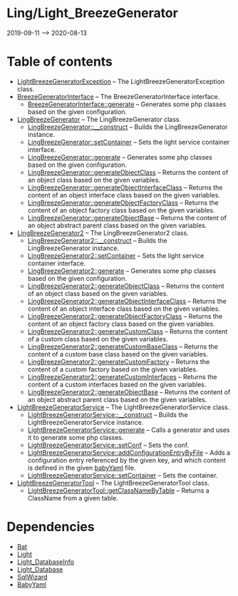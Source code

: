 Ling/Light_BreezeGenerator
================
2019-09-11 --> 2020-08-13




Table of contents
===========

- [LightBreezeGeneratorException](https://github.com/lingtalfi/Light_BreezeGenerator/blob/master/doc/api/Ling/Light_BreezeGenerator/Exception/LightBreezeGeneratorException.md) &ndash; The LightBreezeGeneratorException class.
- [BreezeGeneratorInterface](https://github.com/lingtalfi/Light_BreezeGenerator/blob/master/doc/api/Ling/Light_BreezeGenerator/Generator/BreezeGeneratorInterface.md) &ndash; The BreezeGeneratorInterface interface.
    - [BreezeGeneratorInterface::generate](https://github.com/lingtalfi/Light_BreezeGenerator/blob/master/doc/api/Ling/Light_BreezeGenerator/Generator/BreezeGeneratorInterface/generate.md) &ndash; Generates some php classes based on the given configuration.
- [LingBreezeGenerator](https://github.com/lingtalfi/Light_BreezeGenerator/blob/master/doc/api/Ling/Light_BreezeGenerator/Generator/LingBreezeGenerator.md) &ndash; The LingBreezeGenerator class.
    - [LingBreezeGenerator::__construct](https://github.com/lingtalfi/Light_BreezeGenerator/blob/master/doc/api/Ling/Light_BreezeGenerator/Generator/LingBreezeGenerator/__construct.md) &ndash; Builds the LingBreezeGenerator instance.
    - [LingBreezeGenerator::setContainer](https://github.com/lingtalfi/Light_BreezeGenerator/blob/master/doc/api/Ling/Light_BreezeGenerator/Generator/LingBreezeGenerator/setContainer.md) &ndash; Sets the light service container interface.
    - [LingBreezeGenerator::generate](https://github.com/lingtalfi/Light_BreezeGenerator/blob/master/doc/api/Ling/Light_BreezeGenerator/Generator/LingBreezeGenerator/generate.md) &ndash; Generates some php classes based on the given configuration.
    - [LingBreezeGenerator::generateObjectClass](https://github.com/lingtalfi/Light_BreezeGenerator/blob/master/doc/api/Ling/Light_BreezeGenerator/Generator/LingBreezeGenerator/generateObjectClass.md) &ndash; Returns the content of an object class based on the given variables.
    - [LingBreezeGenerator::generateObjectInterfaceClass](https://github.com/lingtalfi/Light_BreezeGenerator/blob/master/doc/api/Ling/Light_BreezeGenerator/Generator/LingBreezeGenerator/generateObjectInterfaceClass.md) &ndash; Returns the content of an object interface class based on the given variables.
    - [LingBreezeGenerator::generateObjectFactoryClass](https://github.com/lingtalfi/Light_BreezeGenerator/blob/master/doc/api/Ling/Light_BreezeGenerator/Generator/LingBreezeGenerator/generateObjectFactoryClass.md) &ndash; Returns the content of an object factory class based on the given variables.
    - [LingBreezeGenerator::generateObjectBase](https://github.com/lingtalfi/Light_BreezeGenerator/blob/master/doc/api/Ling/Light_BreezeGenerator/Generator/LingBreezeGenerator/generateObjectBase.md) &ndash; Returns the content of an object abstract parent class based on the given variables.
- [LingBreezeGenerator2](https://github.com/lingtalfi/Light_BreezeGenerator/blob/master/doc/api/Ling/Light_BreezeGenerator/Generator/LingBreezeGenerator2.md) &ndash; The LingBreezeGenerator2 class.
    - [LingBreezeGenerator2::__construct](https://github.com/lingtalfi/Light_BreezeGenerator/blob/master/doc/api/Ling/Light_BreezeGenerator/Generator/LingBreezeGenerator2/__construct.md) &ndash; Builds the LingBreezeGenerator instance.
    - [LingBreezeGenerator2::setContainer](https://github.com/lingtalfi/Light_BreezeGenerator/blob/master/doc/api/Ling/Light_BreezeGenerator/Generator/LingBreezeGenerator2/setContainer.md) &ndash; Sets the light service container interface.
    - [LingBreezeGenerator2::generate](https://github.com/lingtalfi/Light_BreezeGenerator/blob/master/doc/api/Ling/Light_BreezeGenerator/Generator/LingBreezeGenerator2/generate.md) &ndash; Generates some php classes based on the given configuration.
    - [LingBreezeGenerator2::generateObjectClass](https://github.com/lingtalfi/Light_BreezeGenerator/blob/master/doc/api/Ling/Light_BreezeGenerator/Generator/LingBreezeGenerator2/generateObjectClass.md) &ndash; Returns the content of an object class based on the given variables.
    - [LingBreezeGenerator2::generateObjectInterfaceClass](https://github.com/lingtalfi/Light_BreezeGenerator/blob/master/doc/api/Ling/Light_BreezeGenerator/Generator/LingBreezeGenerator2/generateObjectInterfaceClass.md) &ndash; Returns the content of an object interface class based on the given variables.
    - [LingBreezeGenerator2::generateObjectFactoryClass](https://github.com/lingtalfi/Light_BreezeGenerator/blob/master/doc/api/Ling/Light_BreezeGenerator/Generator/LingBreezeGenerator2/generateObjectFactoryClass.md) &ndash; Returns the content of an object factory class based on the given variables.
    - [LingBreezeGenerator2::generateCustomClass](https://github.com/lingtalfi/Light_BreezeGenerator/blob/master/doc/api/Ling/Light_BreezeGenerator/Generator/LingBreezeGenerator2/generateCustomClass.md) &ndash; Returns the content of a custom class based on the given variables.
    - [LingBreezeGenerator2::generateCustomBaseClass](https://github.com/lingtalfi/Light_BreezeGenerator/blob/master/doc/api/Ling/Light_BreezeGenerator/Generator/LingBreezeGenerator2/generateCustomBaseClass.md) &ndash; Returns the content of a custom base class based on the given variables.
    - [LingBreezeGenerator2::generateCustomFactory](https://github.com/lingtalfi/Light_BreezeGenerator/blob/master/doc/api/Ling/Light_BreezeGenerator/Generator/LingBreezeGenerator2/generateCustomFactory.md) &ndash; Returns the content of a custom factory based on the given variables.
    - [LingBreezeGenerator2::generateCustomInterfaces](https://github.com/lingtalfi/Light_BreezeGenerator/blob/master/doc/api/Ling/Light_BreezeGenerator/Generator/LingBreezeGenerator2/generateCustomInterfaces.md) &ndash; Returns the content of a custom interfaces based on the given variables.
    - [LingBreezeGenerator2::generateObjectBase](https://github.com/lingtalfi/Light_BreezeGenerator/blob/master/doc/api/Ling/Light_BreezeGenerator/Generator/LingBreezeGenerator2/generateObjectBase.md) &ndash; Returns the content of an object abstract parent class based on the given variables.
- [LightBreezeGeneratorService](https://github.com/lingtalfi/Light_BreezeGenerator/blob/master/doc/api/Ling/Light_BreezeGenerator/Service/LightBreezeGeneratorService.md) &ndash; The LightBreezeGeneratorService class.
    - [LightBreezeGeneratorService::__construct](https://github.com/lingtalfi/Light_BreezeGenerator/blob/master/doc/api/Ling/Light_BreezeGenerator/Service/LightBreezeGeneratorService/__construct.md) &ndash; Builds the LightBreezeGeneratorService instance.
    - [LightBreezeGeneratorService::generate](https://github.com/lingtalfi/Light_BreezeGenerator/blob/master/doc/api/Ling/Light_BreezeGenerator/Service/LightBreezeGeneratorService/generate.md) &ndash; Calls a generator and uses it to generate some php classes.
    - [LightBreezeGeneratorService::setConf](https://github.com/lingtalfi/Light_BreezeGenerator/blob/master/doc/api/Ling/Light_BreezeGenerator/Service/LightBreezeGeneratorService/setConf.md) &ndash; Sets the conf.
    - [LightBreezeGeneratorService::addConfigurationEntryByFile](https://github.com/lingtalfi/Light_BreezeGenerator/blob/master/doc/api/Ling/Light_BreezeGenerator/Service/LightBreezeGeneratorService/addConfigurationEntryByFile.md) &ndash; Adds a configuration entry referenced by the given key, and which content is defined in the given [babyYaml](https://github.com/lingtalfi/BabyYaml) file.
    - [LightBreezeGeneratorService::setContainer](https://github.com/lingtalfi/Light_BreezeGenerator/blob/master/doc/api/Ling/Light_BreezeGenerator/Service/LightBreezeGeneratorService/setContainer.md) &ndash; Sets the container.
- [LightBreezeGeneratorTool](https://github.com/lingtalfi/Light_BreezeGenerator/blob/master/doc/api/Ling/Light_BreezeGenerator/Tool/LightBreezeGeneratorTool.md) &ndash; The LightBreezeGeneratorTool class.
    - [LightBreezeGeneratorTool::getClassNameByTable](https://github.com/lingtalfi/Light_BreezeGenerator/blob/master/doc/api/Ling/Light_BreezeGenerator/Tool/LightBreezeGeneratorTool/getClassNameByTable.md) &ndash; Returns a ClassName from a given table.


Dependencies
============
- [Bat](https://github.com/lingtalfi/Bat)
- [Light](https://github.com/lingtalfi/Light)
- [Light_DatabaseInfo](https://github.com/lingtalfi/Light_DatabaseInfo)
- [Light_Database](https://github.com/lingtalfi/Light_Database)
- [SqlWizard](https://github.com/lingtalfi/SqlWizard)
- [BabyYaml](https://github.com/lingtalfi/BabyYaml)


